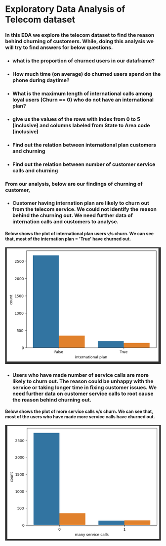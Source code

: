 # Exploratory Data Analysis of Telecom dataset

### In this EDA we explore the telecom dataset to find the reason behind churning of customers. While, doing this analysis we will try to find answers for below questions.

* ### what is the proportion of churned users in our dataframe?
* ### How much time (on average) do churned users spend on the phone during daytime?
* ### What is the maximum length of international calls among loyal users (Churn == 0) who do not have an international plan?
* ### give us the values of the rows with index from 0 to 5 (inclusive) and columns labeled from State to Area code (inclusive)
* ### Find out the relation between international plan customers and churning
* ### Find out the relation between number of customer service calls and churning


### From our analysis, below are our findings of churning of customer,
* ### Customer having internation plan are likely to churn out from the telecom service. We could not identify the reason behind the churning out. We need further data of internation calls and customers to analyse.
#### Below shows the plot of international plan users v/s churn. We can see that, most of the internation plan = 'True' have churned out.

![plot internation plan hue churn.](international_call.png)

* ### Users who have made number of service calls are more likely to churn out. The reason could be unhappy with the service or taking longer time in fixing customer issues. We need further data on customer service calls to root cause the reason behind churning out.
#### Below shows the plot of more service calls v/s churn. We can see that, most of the users who have made more service calls have churned out.
![plot customer service calls hue churn.](cc.png)

